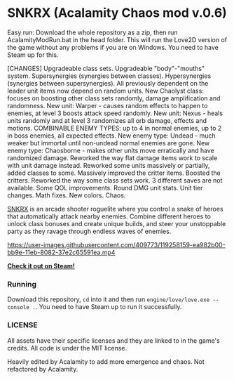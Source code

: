 



# SNKRX (Acalamity Chaos mod v.0.6)

Easy run: Download the whole repository as a zip, then run AcalamityModRun.bat in the head folder. This will run the Love2D version of the game without any problems if you are on Windows. You need to have Steam up for this.

[CHANGES]
Upgradeable class sets.
Upgradeable "body"-"mouths" system.
Supersynergies (synergies between classes).
Hypersynergies (synergies between supersynergies).
All previously dependent on the leader unit items now depend on random units.
New Chaolyst class: focuses on boosting other class sets randomly, damage amplification and randomness.
New unit: Warper - causes random effects to happen to enemies, at level 3 boosts attack speed randomly.
New unit: Nexus - heals units randomly and at level 3 randomizes all orb damage, effects and motions.
COMBINABLE ENEMY TYPES: up to 4 in normal enemies, up to 2 in boss enemies, all expected effects.
New enemy type: Undead - much weaker but immortal until non-undead normal enemies are gone.
New enemy type: Chaosborne - makes other units move erratically and have randomized damage.
Reworked the way flat damage items work to scale with unit damage instead.
Reworked some units massively or partially, added classes to some.
Massively improved the critter items. Boosted the critters.
Reworked the way some class sets work.
3 different saves are not available.
Some QOL improvements.
Round DMG unit stats.
Unit tier changes.
Math fixes.
New colors.
Chaos.

[SNKRX](https://store.steampowered.com/app/915310/SNKRX/) is an arcade shooter roguelite where you control a snake of heroes that automatically attack nearby enemies.
Combine different heroes to unlock class bonuses and create unique builds, and steer your unstoppable party as they ravage through endless waves of enemies.

https://user-images.githubusercontent.com/409773/119258159-ea982b00-bb9e-11eb-8082-37e2c65591ea.mp4

[**Check it out on Steam!**](https://store.steampowered.com/app/915310/SNKRX/)

### Running

Download this repository, `cd` into it and then run `engine/love/love.exe --console .`. You need to have Steam up to run it successfully.

### LICENSE

All assets have their specific licenses and they are linked to in the game's credits. All code is under the MIT license.

Heavily edited by Acalamity to add more emergence and chaos. Not refactored by Acalamity.